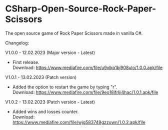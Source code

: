# CSharp-Open-Source-Rock-Paper-Scissors
The open source game of Rock Paper Scissors made in vanilla C#.

Changelog:

V1.0.0 - 12.02.2023 (Major version - Latest)
- First release.\
Download: https://www.mediafire.com/file/u9xlko1bj908ulo/1.0.0.apk/file

V1.0.1 - 13.02.2023 (Patch version)
- Added the option to restart the game by typing "r".\
Download: https://www.mediafire.com/file/9eo18ifrlji4hac/1.0.1.apk/file

V1.0.2 - 13.02.2023 (Patch version - Latest)
- Added wins and losses counter.\
Download: https://www.mediafire.com/file/wjg583749gzzuwn/1.0.2.apk/file
